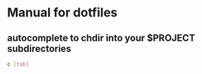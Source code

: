 # Manual for dotfiles
## autocomplete to chdir into your $PROJECT subdirectories

```sh
c [tab] 
```
